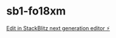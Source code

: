 # sb1-fo18xm

[Edit in StackBlitz next generation editor ⚡️](https://stackblitz.com/~/github.com/winter-jack/sb1-fo18xm)